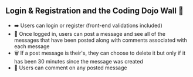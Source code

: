 ## Login & Registration and the Coding Dojo Wall 📝

* ➡️ Users can login or register (front-end validations included)
* 💬 Once logged in, users can post a message and see all of the messages that have been posted along with comments associated with each message
* 🗑️ If a post message is their's, they can choose to delete it but only if it has been 30 minutes since the message was created
* 💚 Users can comment on any posted message
